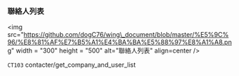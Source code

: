 ### 聯絡人列表



&lt;img src="https://github.com/dogC76/wing\_document/blob/master/%E5%9C%96/%E8%81%AF%E7%B5%A1%E4%BA%BA%E5%88%97%E8%A1%A8.png" width = "300" height = "500" alt="聯絡人列表" align=center /&gt;  



`CT103` contacter/get\_company\_and\_user\_list

